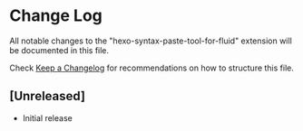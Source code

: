 # Change Log

All notable changes to the "hexo-syntax-paste-tool-for-fluid" extension will be documented in this file.

Check [Keep a Changelog](http://keepachangelog.com/) for recommendations on how to structure this file.

## [Unreleased]

- Initial release